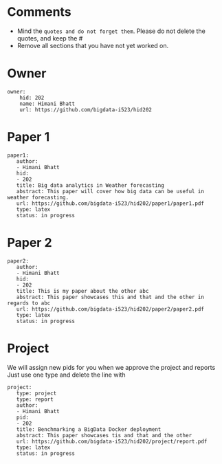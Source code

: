 # Comments

* Mind the ```quotes and do not forget them```. Please do not delete the quotes, and keep the #
* Remove all sections that you have not yet worked on. 

# Owner

```
owner:
    hid: 202
    name: Himani Bhatt
    url: https://github.com/bigdata-i523/hid202
```

# Paper 1

```
paper1:
   author: 
   - Himani Bhatt
   hid: 
   - 202
   title: Big data analytics in Weather forecasting
   abstract: This paper will cover how big data can be useful in weather forecasting.
   url: https://github.com/bigdata-i523/hid202/paper1/paper1.pdf
   type: latex
   status: in progress
```
   
# Paper 2

```
paper2:
   author: 
   - Himani Bhatt
   hid:
   - 202
   title: This is my paper about the other abc
   abstract: This paper showcases this and that and the other in regards to abc
   url: https://github.com/bigdata-i523/hid202/paper2/paper2.pdf   
   type: latex
   status: in progress
```

# Project 

We will assign new pids for you when we approve the project and reports   
Just use one type and delete the line with 

```
project:
   type: project
   type: report
   author: 
   - Himani Bhatt
   pid:
   - 202
   title: Benchmarking a BigData Docker deployment
   abstract: This paper showcases tis and that and the other 
   url: https://github.com/bigdata-i523/hid202/project/report.pdf
   type: latex
   status: in progress
```
   
